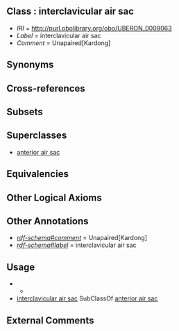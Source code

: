 
## Class : interclavicular air sac

 * *IRI* = http://purl.obolibrary.org/obo/UBERON_0009063
 * *Label* = interclavicular air sac
 * *Comment* = Unapaired[Kardong]

## Synonyms


## Cross-references


## Subsets


## Superclasses

 * [anterior air sac](../../UBERON/61/UBERON_0009061.md)

## Equivalencies


## Other Logical Axioms


## Other Annotations

 * *[rdf-schema#comment](../../nt/rdf-schema#comment.md)* = Unapaired[Kardong]
 * *[rdf-schema#label](../../el/rdf-schema#label.md)* = interclavicular air sac

## Usage

 * -
 * [interclavicular air sac](../../UBERON/63/UBERON_0009063.md) SubClassOf [anterior air sac](../../UBERON/61/UBERON_0009061.md)

## External Comments

